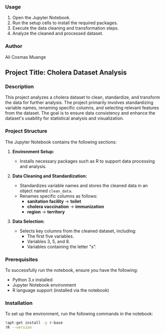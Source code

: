 ### Usage
1. Open the Jupyter Notebook.
2. Run the setup cells to install the required packages.
3. Execute the data cleaning and transformation steps.
4. Analyze the cleaned and processed dataset.

### Author
Ali Cosmas Muange

## Project Title: Cholera Dataset Analysis

### Description
This project analyzes a cholera dataset to clean, standardize, and transform the data for further analysis. The project primarily involves standardizing variable names, renaming specific columns, and selecting relevant features from the dataset. The goal is to ensure data consistency and enhance the dataset's usability for statistical analysis and visualization.

### Project Structure
The Jupyter Notebook contains the following sections:

1. **Environment Setup:**
   - Installs necessary packages such as R to support data processing and analysis.

2. **Data Cleaning and Standardization:**
   - Standardizes variable names and stores the cleaned data in an object named `clean_data`.
   - Renames specific columns as follows:
     - **sanitation facility** → **toilet**
     - **cholera vaccination** → **immunization**
     - **region** → **territory**

3. **Data Selection:**
   - Selects key columns from the cleaned dataset, including:
     - The first five variables.
     - Variables 3, 5, and 8.
     - Variables containing the letter "s".

### Prerequisites
To successfully run the notebook, ensure you have the following:
- Python 3.x installed
- Jupyter Notebook environment
- R language support (installed via the notebook)

### Installation
To set up the environment, run the following commands in the notebook:
```bash
!apt-get install -y r-base
!R --version

